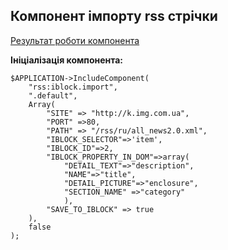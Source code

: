 ## Компонент імпорту rss стрічки ###

[Результат роботи компонента](https://bitrix.nbrz.ru/imported-news/)

**Ініціалізація компонента:**

```
$APPLICATION->IncludeComponent(
    "rss:iblock.import",
    ".default",
    Array(
        "SITE" => "http://k.img.com.ua",
        "PORT" =>80,
        "PATH" => "/rss/ru/all_news2.0.xml",
        "IBLOCK_SELECTOR"=>'item',
        "IBLOCK_ID"=>2,
        "IBLOCK_PROPERTY_IN_DOM"=>array(
            "DETAIL_TEXT"=>"description",
            "NAME"=>"title",
            "DETAIL_PICTURE"=>"enclosure",
            "SECTION_NAME" =>"category"
            ),
        "SAVE_TO_IBLOCK" => true
    ),
    false
);
  ```